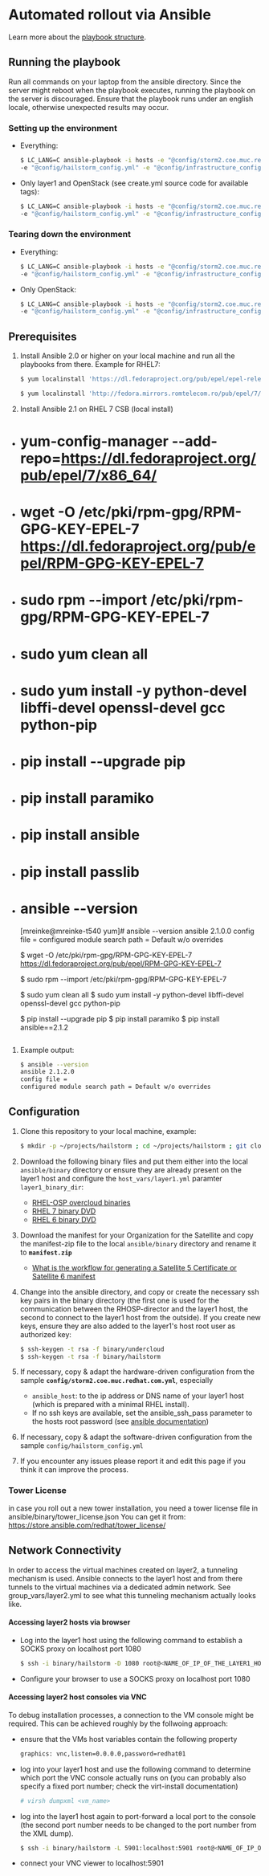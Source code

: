 # Automated rollout via Ansible

Learn more about the [playbook structure](Playbook.md).

## Running the playbook
Run all commands on your laptop from the ansible directory. Since the server might reboot when the playbook executes, running the playbook on the server is discouraged. Ensure that the playbook runs under an english locale, otherwise unexpected results may occur.

### Setting up the environment
- Everything:
   ```bash
   $ LC_LANG=C ansible-playbook -i hosts -e "@config/storm2.coe.muc.redhat.com.yml" \
   -e "@config/hailstorm_config.yml" -e "@config/infrastructure_config.yml" create.yml
   ```
- Only layer1 and OpenStack (see create.yml source code for available tags):
   ```bash
   $ LC_LANG=C ansible-playbook -i hosts -e "@config/storm2.coe.muc.redhat.com.yml" \
   -e "@config/hailstorm_config.yml" -e "@config/infrastructure_config.yml" create.yml --tags layer1,rhosp
   ```

### Tearing down the environment
- Everything:
   ```bash
   $ LC_LANG=C ansible-playbook -i hosts -e "@config/storm2.coe.muc.redhat.com.yml" \
   -e "@config/hailstorm_config.yml" -e "@config/infrastructure_config.yml" destroy.yml
   ```
- Only OpenStack:
   ```bash
   $ LC_LANG=C ansible-playbook -i hosts -e "@config/storm2.coe.muc.redhat.com.yml" \
   -e "@config/hailstorm_config.yml" -e "@config/infrastructure_config.yml" destroy.yml --tags rhosp
   ```

## Prerequisites
1. Install Ansible 2.0 or higher on your local machine and run all the playbooks from there. Example for RHEL7:
   ```bash
   $ yum localinstall 'https://dl.fedoraproject.org/pub/epel/epel-release-latest-7.noarch.rpm'

   $ yum localinstall 'http://fedora.mirrors.romtelecom.ro/pub/epel/7/x86_64/a/ansible-2.1.0.0-1.el7.noarch.rpm'
   ```
1. Install Ansible 2.1 on RHEL 7 CSB (local install)
 - # yum-config-manager --add-repo=https://dl.fedoraproject.org/pub/epel/7/x86_64/
 - # wget -O /etc/pki/rpm-gpg/RPM-GPG-KEY-EPEL-7 https://dl.fedoraproject.org/pub/epel/RPM-GPG-KEY-EPEL-7
 - # sudo rpm --import /etc/pki/rpm-gpg/RPM-GPG-KEY-EPEL-7
 - # sudo yum clean all
 - # sudo yum install -y python-devel libffi-devel openssl-devel gcc python-pip
 - # pip install --upgrade pip
 - # pip install paramiko
 - # pip install ansible
 - # pip install passlib
 - # ansible --version
    [mreinke@mreinke-t540 yum]# ansible --version
     ansible 2.1.0.0
     config file =
     configured module search path = Default w/o overrides

   $ wget -O /etc/pki/rpm-gpg/RPM-GPG-KEY-EPEL-7 https://dl.fedoraproject.org/pub/epel/RPM-GPG-KEY-EPEL-7

   $ sudo rpm --import /etc/pki/rpm-gpg/RPM-GPG-KEY-EPEL-7

   $ sudo yum clean all
   $ sudo yum install -y python-devel libffi-devel openssl-devel gcc python-pip

   $ pip install --upgrade pip
   $ pip install paramiko
   $ pip install ansible==2.1.2
   ```
1. Example output:
   ```bash
   $ ansible --version
   ansible 2.1.2.0
   config file =
   configured module search path = Default w/o overrides
   ```

## Configuration
1. Clone this repository to your local machine, example:
   ```bash
   $ mkdir -p ~/projects/hailstorm ; cd ~/projects/hailstorm ; git clone       'https://github.com/wrichter/hailstorm' git
   ```

1. Download the following binary files and put them either into the local `ansible/binary` directory or ensure they are already present on the layer1 host and configure the `host_vars/layer1.yml` paramter `layer1_binary_dir`:
   - [RHEL-OSP overcloud binaries](https://access.redhat.com/downloads/content/191/ver=7/rhel---7/7/x86_64/product-software)
   - [RHEL 7 binary DVD](https://access.redhat.com/downloads/content/69/ver=/rhel---7/7.2/x86_64/product-software)
   - [RHEL 6 binary DVD](https://access.redhat.com/downloads/content/69/ver=/rhel---6/6.7/x86_64/product-software)

1. Download the manifest for your Organization for the Satellite and copy the manifest-zip file to the local `ansible/binary` directory and rename it to **`manifest.zip`**
   - [ What is the workflow for generating a Satellite 5 Certificate or Satellite 6 manifest](https://access.redhat.com/articles/477863)

1. Change into the ansible directory, and copy or create the necessary ssh key pairs in the binary directory (the first one is used for the communication between the RHOSP-director and the layer1 host, the second to connect to the layer1 host from the outside). If you create new keys, ensure they are also added to the layer1's host root user as authorized key:
   ```bash
   $ ssh-keygen -t rsa -f binary/undercloud
   $ ssh-keygen -t rsa -f binary/hailstorm
   ```
1. If necessary, copy & adapt the hardware-driven configuration from the sample **`config/storm2.coe.muc.redhat.com.yml`**, especially
   - `ansible_host`: to the ip address or DNS name of your layer1 host (which is prepared with a minimal RHEL install).  
   - If no ssh keys are available, set the ansible_ssh_pass parameter to the hosts root password (see [ansible documentation](http://docs.ansible.com/ansible/intro_inventory.html))

1. If necessary, copy & adapt the software-driven configuration from the sample `config/hailstorm_config.yml`

1. If you encounter any issues please report it and edit this page if you think it can improve the process.

### Tower License
in case you roll out a new tower installation, you need a tower license file in
ansible/binary/tower_license.json
You can get it from: https://store.ansible.com/redhat/tower_license/

## Network Connectivity

In order to access the virtual machines created on layer2, a tunneling mechanism is used. Ansible connects to the layer1 host and from there tunnels to the virtual machines via a dedicated admin network. See group_vars/layer2.yml to see what this tunneling mechanism actually looks like.

#### Accessing layer2 hosts via browser

- Log into the layer1 host using the following command to establish a SOCKS proxy on localhost port 1080
  ```bash
  $ ssh -i binary/hailstorm -D 1080 root@<NAME_OF_IP_OF_THE_LAYER1_HOST>
  ```
- Configure your browser to use a SOCKS proxy on localhost port 1080

#### Accessing layer2 host consoles via VNC
To debug installation processes, a connection to the VM console might be required. This can be achieved roughly by the follwoing approach:
- ensure that the VMs host variables contain the following property
  ```bash
  graphics: vnc,listen=0.0.0.0,password=redhat01
  ```
- log into your layer1 host and use the following command to determine which port the VNC console actually runs on (you can probably also specify a fixed port number; check the virt-install documentation)
  ```bash
  # virsh dumpxml <vm_name>
  ```
- log into the layer1 host again to port-forward a local port to the console (the second port number needs to be changed to the port number from the XML dump).
  ```bash
  $ ssh -i binary/hailstorm -L 5901:localhost:5901 root@<NAME_OF_IP_OF_THE_LAYER1_HOST>
  ```
- connect your VNC viewer to localhost:5901

